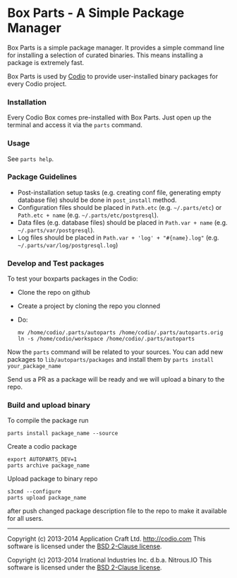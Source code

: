 Box Parts - A Simple Package Manager
====================================

Box Parts is a simple package manager. It provides a simple command line for installing a selection of curated binaries. This means installing a package is extremely fast.

Box Parts is used by [Codio](https://codio.com) to provide user-installed binary packages for every Codio project.


### Installation

Every Codio Box comes pre-installed with Box Parts. Just open up the terminal and access it via the `parts` command.


### Usage

See `parts help`.


### Package Guidelines

* Post-installation setup tasks (e.g. creating conf file, generating
  empty database file) should be done in `post_install` method.
* Configuration files should be placed in `Path.etc` (e.g. `~/.parts/etc`) or
  `Path.etc + name` (e.g. `~/.parts/etc/postgresql`).
* Data files (e.g. database files) should be placed in `Path.var + name`
  (e.g. `~/.parts/var/postgresql`).
* Log files should be placed in `Path.var + 'log' + "#{name}.log"` (e.g.
  `~/.parts/var/log/postgresql.log`)


### Develop and Test packages

To test your boxparts packages in the Codio:

* Clone the repo on github
* Create a project by cloning the repo you clonned
* Do:

  ```
  mv /home/codio/.parts/autoparts /home/codio/.parts/autoparts.orig
  ln -s /home/codio/workspace /home/codio/.parts/autoparts
  ```
Now the ```parts``` command will be related to your sources. You can add new packages to
```lib/autoparts/packages``` and install them by ```parts install your_package_name```

Send us a PR as a package will be ready and we will upload a binary to the repo.


### Build and upload binary

To compile the package run

```parts install package_name --source```

Create a codio package
```
export AUTOPARTS_DEV=1
parts archive package_name
```

Upload package to binary repo
```
s3cmd --configure
parts upload package_name
```

after push changed package description file to the repo to make it available for all users.

- - -
Copyright (c) 2013-2014 Application Craft Ltd. http://codio.com
This software is licensed under the [BSD 2-Clause license](https://raw.github.com/codio/boxparts/master/LICENSE).

Copyright (c) 2013-2014 Irrational Industries Inc. d.b.a. Nitrous.IO
This software is licensed under the [BSD 2-Clause license](https://raw.github.com/nitrous-io/autoparts/master/LICENSE).
